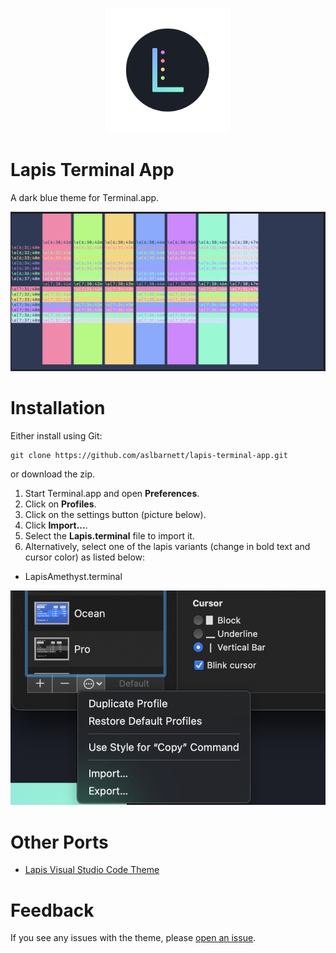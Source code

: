 <p align="center"><img style="width: 200px" src="https://raw.githubusercontent.com/aslbarnett/lapis-terminal-app/main/images/logo.png" /></p>

# Lapis Terminal App

A dark blue theme for Terminal.app.

![Screenshot](https://raw.githubusercontent.com/aslbarnett/lapis-terminal-app/main/images/lapis-demo.png)

# Installation

Either install using Git:

```
git clone https://github.com/aslbarnett/lapis-terminal-app.git
```
or download the zip.

1. Start Terminal.app and open **Preferences**.
2. Click on **Profiles**.
3. Click on the settings button (picture below).
4. Click **Import...**.
5. Select the **Lapis.terminal** file to import it.
6. Alternatively, select one of the lapis variants (change in bold text and cursor color) as listed below:
- LapisAmethyst.terminal

![Screenshot](https://raw.githubusercontent.com/aslbarnett/lapis-terminal-app/main/images/import-example.png)

# Other Ports

- [Lapis Visual Studio Code Theme](https://marketplace.visualstudio.com/items?itemName=AlexBarnett.lapis-vscode)

# Feedback

If you see any issues with the theme, please [open an issue](https://github.com/aslbarnett/lapis-terminal-app/issues).
